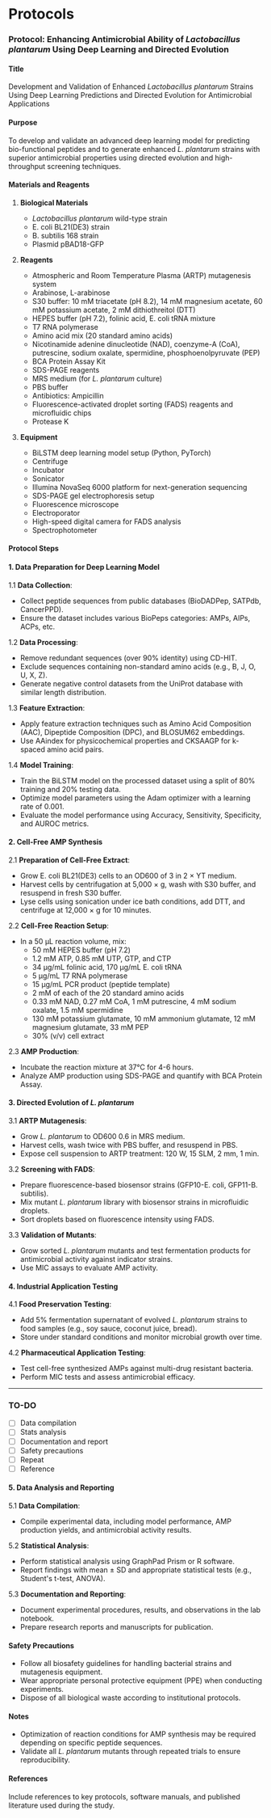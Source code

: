 # Protocols  
  
### Protocol: Enhancing Antimicrobial Ability of *Lactobacillus plantarum* Using Deep Learning and Directed Evolution

#### Title
Development and Validation of Enhanced *Lactobacillus plantarum* Strains Using Deep Learning Predictions and Directed Evolution for Antimicrobial Applications

#### Purpose
To develop and validate an advanced deep learning model for predicting bio-functional peptides and to generate enhanced *L. plantarum* strains with superior antimicrobial properties using directed evolution and high-throughput screening techniques.

#### Materials and Reagents

1. **Biological Materials**
   - *Lactobacillus plantarum* wild-type strain
   - E. coli BL21(DE3) strain
   - B. subtilis 168 strain
   - Plasmid pBAD18-GFP

2. **Reagents**
   - Atmospheric and Room Temperature Plasma (ARTP) mutagenesis system
   - Arabinose, L-arabinose
   - S30 buffer: 10 mM triacetate (pH 8.2), 14 mM magnesium acetate, 60 mM potassium acetate, 2 mM dithiothreitol (DTT)
   - HEPES buffer (pH 7.2), folinic acid, E. coli tRNA mixture
   - T7 RNA polymerase
   - Amino acid mix (20 standard amino acids)
   - Nicotinamide adenine dinucleotide (NAD), coenzyme-A (CoA), putrescine, sodium oxalate, spermidine, phosphoenolpyruvate (PEP)
   - BCA Protein Assay Kit
   - SDS-PAGE reagents
   - MRS medium (for *L. plantarum* culture)
   - PBS buffer
   - Antibiotics: Ampicillin
   - Fluorescence-activated droplet sorting (FADS) reagents and microfluidic chips
   - Protease K

3. **Equipment**
   - BiLSTM deep learning model setup (Python, PyTorch)
   - Centrifuge
   - Incubator
   - Sonicator
   - Illumina NovaSeq 6000 platform for next-generation sequencing
   - SDS-PAGE gel electrophoresis setup
   - Fluorescence microscope
   - Electroporator
   - High-speed digital camera for FADS analysis
   - Spectrophotometer

#### Protocol Steps

#### 1. **Data Preparation for Deep Learning Model**

1.1 **Data Collection**:
   - Collect peptide sequences from public databases (BioDADPep, SATPdb, CancerPPD).
   - Ensure the dataset includes various BioPeps categories: AMPs, AIPs, ACPs, etc.

1.2 **Data Processing**:
   - Remove redundant sequences (over 90% identity) using CD-HIT.
   - Exclude sequences containing non-standard amino acids (e.g., B, J, O, U, X, Z).
   - Generate negative control datasets from the UniProt database with similar length distribution.

1.3 **Feature Extraction**:
   - Apply feature extraction techniques such as Amino Acid Composition (AAC), Dipeptide Composition (DPC), and BLOSUM62 embeddings.
   - Use AAindex for physicochemical properties and CKSAAGP for k-spaced amino acid pairs.

1.4 **Model Training**:
   - Train the BiLSTM model on the processed dataset using a split of 80% training and 20% testing data.
   - Optimize model parameters using the Adam optimizer with a learning rate of 0.001.
   - Evaluate the model performance using Accuracy, Sensitivity, Specificity, and AUROC metrics.

#### 2. **Cell-Free AMP Synthesis**

2.1 **Preparation of Cell-Free Extract**:
   - Grow E. coli BL21(DE3) cells to an OD600 of 3 in 2 × YT medium.
   - Harvest cells by centrifugation at 5,000 × g, wash with S30 buffer, and resuspend in fresh S30 buffer.
   - Lyse cells using sonication under ice bath conditions, add DTT, and centrifuge at 12,000 × g for 10 minutes.

2.2 **Cell-Free Reaction Setup**:
   - In a 50 μL reaction volume, mix:
     - 50 mM HEPES buffer (pH 7.2)
     - 1.2 mM ATP, 0.85 mM UTP, GTP, and CTP
     - 34 μg/mL folinic acid, 170 μg/mL E. coli tRNA
     - 5 μg/mL T7 RNA polymerase
     - 15 μg/mL PCR product (peptide template)
     - 2 mM of each of the 20 standard amino acids
     - 0.33 mM NAD, 0.27 mM CoA, 1 mM putrescine, 4 mM sodium oxalate, 1.5 mM spermidine
     - 130 mM potassium glutamate, 10 mM ammonium glutamate, 12 mM magnesium glutamate, 33 mM PEP
     - 30% (v/v) cell extract

2.3 **AMP Production**:
   - Incubate the reaction mixture at 37°C for 4-6 hours.
   - Analyze AMP production using SDS-PAGE and quantify with BCA Protein Assay.

#### 3. **Directed Evolution of *L. plantarum***

3.1 **ARTP Mutagenesis**:
   - Grow *L. plantarum* to OD600 0.6 in MRS medium.
   - Harvest cells, wash twice with PBS buffer, and resuspend in PBS.
   - Expose cell suspension to ARTP treatment: 120 W, 15 SLM, 2 mm, 1 min.

3.2 **Screening with FADS**:
   - Prepare fluorescence-based biosensor strains (GFP10-E. coli, GFP11-B. subtilis).
   - Mix mutant *L. plantarum* library with biosensor strains in microfluidic droplets.
   - Sort droplets based on fluorescence intensity using FADS.

3.3 **Validation of Mutants**:
   - Grow sorted *L. plantarum* mutants and test fermentation products for antimicrobial activity against indicator strains.
   - Use MIC assays to evaluate AMP activity.

#### 4. **Industrial Application Testing**

4.1 **Food Preservation Testing**:
   - Add 5% fermentation supernatant of evolved *L. plantarum* strains to food samples (e.g., soy sauce, coconut juice, bread).
   - Store under standard conditions and monitor microbial growth over time.

4.2 **Pharmaceutical Application Testing**:
   - Test cell-free synthesized AMPs against multi-drug resistant bacteria.
   - Perform MIC tests and assess antimicrobial efficacy.

---
### TO-DO
- [ ] Data compilation
- [ ] Stats analysis
- [ ] Documentation and report
- [ ] Safety precautions
- [ ] Repeat
- [ ] Reference

#### 5. **Data Analysis and Reporting**

5.1 **Data Compilation**:
   - Compile experimental data, including model performance, AMP production yields, and antimicrobial activity results.
   
5.2 **Statistical Analysis**:
   - Perform statistical analysis using GraphPad Prism or R software.
   - Report findings with mean ± SD and appropriate statistical tests (e.g., Student's t-test, ANOVA).

5.3 **Documentation and Reporting**:
   - Document experimental procedures, results, and observations in the lab notebook.
   - Prepare research reports and manuscripts for publication.

#### Safety Precautions
- Follow all biosafety guidelines for handling bacterial strains and mutagenesis equipment.
- Wear appropriate personal protective equipment (PPE) when conducting experiments.
- Dispose of all biological waste according to institutional protocols.

#### Notes
- Optimization of reaction conditions for AMP synthesis may be required depending on specific peptide sequences.
- Validate all *L. plantarum* mutants through repeated trials to ensure reproducibility.

#### References
Include references to key protocols, software manuals, and published literature used during the study.


